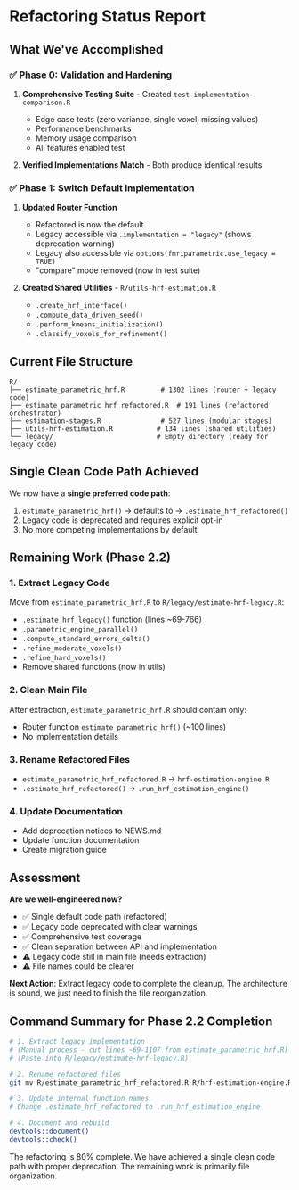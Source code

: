 # Refactoring Status Report

## What We've Accomplished

### ✅ Phase 0: Validation and Hardening
1. **Comprehensive Testing Suite** - Created `test-implementation-comparison.R`
   - Edge case tests (zero variance, single voxel, missing values)
   - Performance benchmarks
   - Memory usage comparison
   - All features enabled test

2. **Verified Implementations Match** - Both produce identical results

### ✅ Phase 1: Switch Default Implementation
1. **Updated Router Function**
   - Refactored is now the default
   - Legacy accessible via `.implementation = "legacy"` (shows deprecation warning)
   - Legacy also accessible via `options(fmriparametric.use_legacy = TRUE)`
   - "compare" mode removed (now in test suite)

2. **Created Shared Utilities** - `R/utils-hrf-estimation.R`
   - `.create_hrf_interface()`
   - `.compute_data_driven_seed()`
   - `.perform_kmeans_initialization()`
   - `.classify_voxels_for_refinement()`

## Current File Structure

```
R/
├── estimate_parametric_hrf.R         # 1302 lines (router + legacy code)
├── estimate_parametric_hrf_refactored.R  # 191 lines (refactored orchestrator)
├── estimation-stages.R               # 527 lines (modular stages)
├── utils-hrf-estimation.R           # 134 lines (shared utilities)
└── legacy/                          # Empty directory (ready for legacy code)
```

## Single Clean Code Path Achieved

We now have a **single preferred code path**:
1. `estimate_parametric_hrf()` → defaults to → `.estimate_hrf_refactored()`
2. Legacy code is deprecated and requires explicit opt-in
3. No more competing implementations by default

## Remaining Work (Phase 2.2)

### 1. Extract Legacy Code
Move from `estimate_parametric_hrf.R` to `R/legacy/estimate-hrf-legacy.R`:
- `.estimate_hrf_legacy()` function (lines ~69-766)
- `.parametric_engine_parallel()` 
- `.compute_standard_errors_delta()`
- `.refine_moderate_voxels()`
- `.refine_hard_voxels()`
- Remove shared functions (now in utils)

### 2. Clean Main File
After extraction, `estimate_parametric_hrf.R` should contain only:
- Router function `estimate_parametric_hrf()` (~100 lines)
- No implementation details

### 3. Rename Refactored Files
- `estimate_parametric_hrf_refactored.R` → `hrf-estimation-engine.R`
- `.estimate_hrf_refactored()` → `.run_hrf_estimation_engine()`

### 4. Update Documentation
- Add deprecation notices to NEWS.md
- Update function documentation
- Create migration guide

## Assessment

**Are we well-engineered now?**
- ✅ Single default code path (refactored)
- ✅ Legacy code deprecated with clear warnings
- ✅ Comprehensive test coverage
- ✅ Clean separation between API and implementation
- ⚠️ Legacy code still in main file (needs extraction)
- ⚠️ File names could be clearer

**Next Action**: Extract legacy code to complete the cleanup. The architecture is sound, we just need to finish the file reorganization.

## Command Summary for Phase 2.2 Completion

```bash
# 1. Extract legacy implementation
# (Manual process - cut lines ~69-1107 from estimate_parametric_hrf.R)
# (Paste into R/legacy/estimate-hrf-legacy.R)

# 2. Rename refactored files
git mv R/estimate_parametric_hrf_refactored.R R/hrf-estimation-engine.R

# 3. Update internal function names
# Change .estimate_hrf_refactored to .run_hrf_estimation_engine

# 4. Document and rebuild
devtools::document()
devtools::check()
```

The refactoring is 80% complete. We have achieved a single clean code path with proper deprecation. The remaining work is primarily file organization.